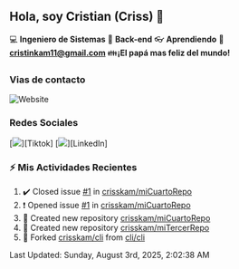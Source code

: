 ## Hola, soy Cristian (Criss) 👋

:computer: **Ingeniero de Sistemas**
:pencil: **Back-end**
:eyeglasses: **Aprendiendo**
:e-mail: **cristinkam11@gmail.com**
:family:**¡El papá mas feliz del mundo!**

### Vias de contacto

![Website](https://github.com/crisskam)

### Redes Sociales

[<img src="./assets/social/Tiktok.png"/>][Tiktok]
[<img src="./assets/social/LinkedIn.png"/>][LinkedIn]

### :zap: Mis Actividades Recientes
<!--RECENT_ACTIVITY:start-->
1. ✔️ Closed issue [#1](https://github.com/crisskam/miCuartoRepo/issues/1) in [crisskam/miCuartoRepo](https://github.com/crisskam/miCuartoRepo)<br>
2. ❗️ Opened issue [#1](https://github.com/crisskam/miCuartoRepo/issues/1) in [crisskam/miCuartoRepo](https://github.com/crisskam/miCuartoRepo)<br>
3. 📔 Created new repository [crisskam/miCuartoRepo](https://github.com/crisskam/miCuartoRepo)<br>
4. 📔 Created new repository [crisskam/miTercerRepo](https://github.com/crisskam/miTercerRepo)<br>
5. 🔱 Forked [crisskam/cli](https://github.com/crisskam/cli) from [cli/cli](https://github.com/cli/cli)<br>
<!--RECENT_ACTIVITY:end-->
<!--RECENT_ACTIVITY:last_update-->
Last Updated: Sunday, August 3rd, 2025, 2:02:38 AM
<!--RECENT_ACTIVITY:last_update_end-->
